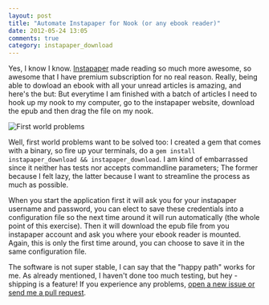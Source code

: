 ```yaml
---
layout: post
title: "Automate Instapaper for Nook (or any ebook reader)"
date: 2012-05-24 13:05
comments: true
category: instapaper_download
---
```

Yes, I know I know.
[Instapaper](http://www.instapaper.com) made reading so much more awesome, so awesome that I have premium subscription for no real reason.
Really, being able to dowload an ebook with all your unread articles is amazing, and here's the but: 
But everytime I am finished with a batch of articles I need to hook up my nook to my computer, go to the instapaper website, download the epub and then drag the file on my nook.

![First world problems](http://i.qkme.me/3pfbna.jpg)

Well, first world problems want to be solved too:
I created a gem that comes with a binary, so fire up your terminals, do a `gem install instapaper_download && instapaper_download`.
I am kind of embarrassed since it neither has tests nor accepts commandline parameters;
The former because I felt lazy, the latter because I want to streamline the process as much as possible.

When you start the application first it will ask you for your instapaper username and password, you can elect to save these credentials into a configuration file so the next time around it will run automatically (the whole point of this exercise).
Then it will download the epub file from you instapaper account and ask you where your ebook reader is mounted.
Again, this is only the first time around, you can choose to save it in the same configuration file.

The software is not super stable, I can say that the "happy path" works for me.
As already mentioned, I haven't done too much testing, but hey - shipping is a feature!
If you experience any problems, [open a new issue or send me a pull request](https://github.com/sebastiangeiger/instapaper_download).
